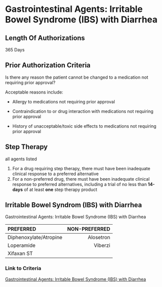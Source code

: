 # Gastrointestinal Agents: Irritable Bowel Syndrome (IBS) with Diarrhea

## Length Of Authorizations

365 Days

## Prior Authorization Criteria

Is there any reason the patient cannot be changed to a medication not requiring prior approval?

Acceptable reasons include:

- Allergy to medications not requiring prior approval

- Contraindication to or drug interaction with medications not requiring prior approval

- History of unacceptable/toxic side effects to medications not requiring prior approval

## Step Therapy

all agents listed

1. For a drug requiring step therapy, there must have been inadequate clinical response to a preferred alternative
2. For a non-preferred drug, there must have been inadequate clinical response to preferred alternatives, including a trial of no less than **14-days** of at least **one** step therapy product

## Irritable Bowel Syndrom (IBS) with Diarrhea

Gastrointestinal Agents: Irritable Bowel Syndrome (IBS) with Diarrhea

| PREFERRED | NON-PREFERRED |
| :--- | ---: |
| Diphenoxylate/Atropine | Alosetron |
| Loperamide             | Viberzi   |
| Xifaxan ST             |           |

### Link to Criteria

[Gastrointestinal Agents: Irritable Bowel Syndrome (IBS) with Diarrhea](https://pharmacy.medicaid.ohio.gov/sites/default/files/20220415_UPDL_Criteria_FINAL_.pdf#page=61)
